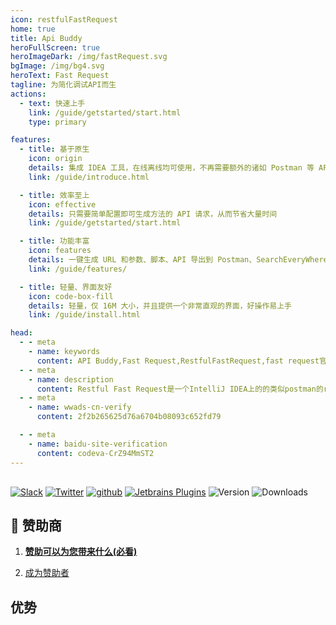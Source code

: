 ```yaml
---
icon: restfulFastRequest
home: true
title: Api Buddy
heroFullScreen: true
heroImageDark: /img/fastRequest.svg
bgImage: /img/bg4.svg
heroText: Fast Request
tagline: 为简化调试API而生
actions:
  - text: 快速上手
    link: /guide/getstarted/start.html
    type: primary

features:
  - title: 基于原生
    icon: origin
    details: 集成 IDEA 工具，在线离线均可使用，不再需要额外的诸如 Postman 等 API 调试工具
    link: /guide/introduce.html

  - title: 效率至上
    icon: effective
    details: 只需要简单配置即可生成方法的 API 请求，从而节省大量时间
    link: /guide/getstarted/start.html

  - title: 功能丰富
    icon: features
    details: 一键生成 URL 和参数、脚本、API 导出到 Postman、SearchEveryWhere 搜索、发送 API 请求、下载文件、存储历史请求，各种功能一应俱全
    link: /guide/features/

  - title: 轻量、界面友好
    icon: code-box-fill
    details: 轻量，仅 16M 大小，并且提供一个非常直观的界面，好操作易上手
    link: /guide/install.html

head:
  - - meta
    - name: keywords
      content: API Buddy,Fast Request,RestfulFastRequest,fast request官网,api-buddy,Restful Fast Request,Fast Request激活码
  - - meta
    - name: description
      content: Restful Fast Request是一个IntelliJ IDEA上的的类似postman的restful api工具插件，可以根据已有的方法帮助您快速生成url和params，一个API调试工具+API管理工具，支持springmvc、springboot、java-rs
  - - meta
    - name: wwads-cn-verify
      content: 2f2b265625d76a6704b08093c652fd79

  - - meta
    - name: baidu-site-verification
      content: codeva-CrZ94MmST2
---
```


<div style="margin-top: 30px;"></div>

[![Slack](https://img.shields.io/static/v1?label=Slack&message=Restful%20Fast%20Request&logo=slack&color=38B580)](https://join.slack.com/t/restfulfastrequest/shared_invite/zt-1we57vum8-TALhTHI2uNmPF2bx1NDyWw)
[![Twitter](https://img.shields.io/static/v1?label=Twitter&message=FastRequest666&logo=twitter&color=FC8D34)](https://twitter.com/FastRequest666)
[![github](https://badgen.net/badge/Github/fast-request/21D789?icon=github)](https://github.com/dromara/fast-request) [![Jetbrains Plugins][plugin-img]][plugin] ![Version](https://img.shields.io/jetbrains/plugin/v/16988?logo=IntelliJ%20IDEA) ![Downloads](https://img.shields.io/jetbrains/plugin/d/16988?color=FE2857)

<div style="margin-top: 20px;"></div>

## 🌈 赞助商

1. [**赞助可以为您带来什么(必看)**](./guide/sponsor.md#优势)

1. [成为赞助者](./guide/sponsor.md)

<SiteInfo
name="CodeGeeX"
desc="免费必装的智能编程助手"
url="https://codegeex.cn/?utm_source=pay&utm_medium=fast-request"
logo="/img/sponsor/codegeex.svg"
preview="/img/sponsor/codegeex-home.png"
style="max-width:370px"
/>

<SiteInfo
name="Apifox"
desc="API 设计、开发、测试一体化协作平台"
url="http://apifox.com/?utm_source=pay&utm_medium=fast-request"
logo="/img/sponsor/apifox.png"
preview="/img/sponsor/apifox-home.png"
style="max-width:370px"
/>

<SiteInfo
  name="引迈信息"
  desc="一键生成表单信息"
  url="https://www.jnpfsoft.com/index.html?from=fast-request"
  logo="/img/sponsor/jnpfsoft-logo.png"
  preview="/img/sponsor/jnpfsoft-home.png"
  style="max-width:370px"
/>

## 优势

<div class="home-advantage">
  <div style="border-radius: 10px;overflow: hidden">
    <iframe
      title="优势"
      :src="$withBase('/html/showside.html')"
      width="100%"
      height="515px"
      frameborder="0"
      scrolling="No"
      leftmargin="0"
      topmargin="0"
    />
  </div>
  <div style="margin-top: 20px"></div>
  <a class="advantage-more" href="guide/features/">更多功能</a>
</div>

## 🥇 功能

<!-- @include: @src/compare.snippet.md -->

## 🎉 致谢

**Restful Fast Request**简称**RFR**自从 2021 年上线以来获得了很多人的支持。目前微信社区群 1000 多人，下载超过 ![Downloads](https://img.shields.io/jetbrains/plugin/d/16988?color=FE2857)，感谢各位支持者的一路同行，我们会努力提升软件的人性化程度，同时也让软件变得有趣。

感谢 OSCHINA 和 Gitee 官方平台对**RFR**项目的推荐和肯定。**Restful Fast Request**在 [**2021**](https://www.oschina.net/question/2918182_2324736) 年度获得"OSC 年度最受欢迎个人项目" <Badge vertical="baseline">Top 15</Badge> 殊荣。

设计师森阳`sssenyang@qq.com` logo设计

<!-- @include: @src/contact.snippet.md -->

[plugin]: https://plugins.jetbrains.com/plugin/16988
[plugin-img]: https://img.shields.io/badge/plugin-Restful_Fast_Request-x.svg?logo=IntelliJ%20IDEA
